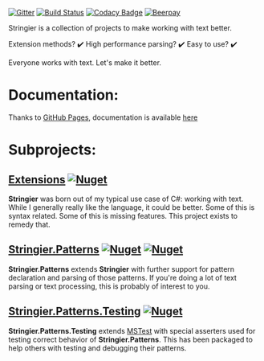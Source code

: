 ﻿[![Gitter](https://badges.gitter.im/Stringier/community.svg)](https://gitter.im/Stringier/community?utm_source=badge&utm_medium=badge&utm_campaign=pr-badge)
[![Build Status](https://dev.azure.com/p-kell/Stringier/_apis/build/status/Entomy.Stringier?branchName=master)](https://dev.azure.com/p-kell/Stringier/_build/latest?definitionId=2&branchName=master)
[![Codacy Badge](https://api.codacy.com/project/badge/Grade/02ab838da67f4c929ef985b3f7d8a732)](https://www.codacy.com/app/Entomy/Stringier?utm_source=github.com&amp;utm_medium=referral&amp;utm_content=Entomy/Stringier&amp;utm_campaign=Badge_Grade)
[![Beerpay](https://img.shields.io/beerpay/Entomy/Stringier.svg)](https://beerpay.io/Entomy/Stringier)

Stringier is a collection of projects to make working with text better.

Extension methods? ✔️ High performance parsing? ✔️ Easy to use? ✔️

Everyone works with text. Let's make it better.

# Documentation:

Thanks to [GitHub Pages](https://pages.github.com/), documentation is available [here](https://entomy.github.io/Stringier/)

# Subprojects:

## [Extensions](https://github.com/Entomy/Stringier/tree/master/Extensions) [![Nuget](https://img.shields.io/nuget/dt/Stringier.svg?label=Stringier&logo=Nuget)](https://www.nuget.org/packages/Stringier/)


**Stringier** was born out of my typical use case of C#: working with text. While I generally really like the language, it could be better. Some of this is syntax related. Some of this is missing features. This project exists to remedy that.

## [Stringier.Patterns](https://github.com/Entomy/Stringier/tree/master/Stringier.Patterns) [![Nuget](https://img.shields.io/nuget/dt/Stringier.Patterns.svg?label=Stringier.Patterns&logo=nuget)](https://www.nuget.org/packages/Stringier.Patterns/) [![Nuget](https://img.shields.io/nuget/dt/Stringier.Patterns.FSharp?label=F%23%20Extension&logo=nuget)](https://www.nuget.org/packages/Stringier.Patterns.FSharp/)


**Stringier.Patterns** extends **Stringier** with further support for pattern declaration and parsing of those patterns. If you're doing a lot of text parsing or text processing, this is probably of interest to you.

## [Stringier.Patterns.Testing](https://github.com/Entomy/Stringier/tree/master/Stringier.Patterns.Testing) [![Nuget](https://img.shields.io/nuget/dt/Stringier.Patterns.Testing?label=Stringier.Patterns.Testing&logo=nuget)](https://www.nuget.org/packages/Stringier.Patterns.Testing/)

**Stringier.Patterns.Testing** extends [MSTest](https://docs.microsoft.com/en-us/dotnet/core/testing/unit-testing-with-mstest) with special asserters used for testing correct behavior of **Stringier.Patterns**. This has been packaged to help others with testing and debugging their patterns.

